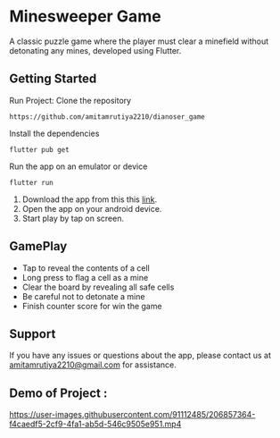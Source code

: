 # Minesweeper Game

A classic puzzle game where the player must clear a minefield without detonating any mines, developed using Flutter.

## Getting Started

Run Project: Clone the repository
```
https://github.com/amitamrutiya2210/dianoser_game
```
Install the dependencies
```
flutter pub get
```
Run the app on an emulator or device
``` 
flutter run
```
1) Download the app from this this [link](https://drive.google.com/file/d/1ZacnnVEAYz_PgxroBwfKypR-Jc5Dq9wS/view?usp=sharing).
2) Open the app on your android device.
3) Start play by tap on screen.

## GamePlay
- Tap to reveal the contents of a cell
- Long press to flag a cell as a mine
- Clear the board by revealing all safe cells
- Be careful not to detonate a mine
- Finish counter score for win the game

## Support
If you have any issues or questions about the app, please contact us at amitamrutiya2210@gmail.com for assistance.

## Demo of Project : 
https://user-images.githubusercontent.com/91112485/206857364-f4caedf5-2cf9-4fa1-ab5d-546c9505e951.mp4

